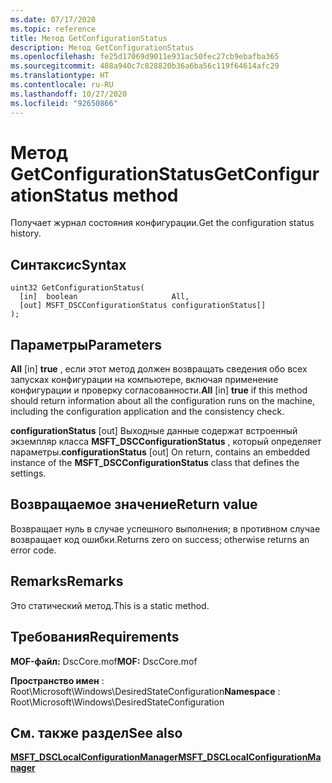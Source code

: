 ```yaml
---
ms.date: 07/17/2020
ms.topic: reference
title: Метод GetConfigurationStatus
description: Метод GetConfigurationStatus
ms.openlocfilehash: fe25d17069d9011e931ac50fec27cb9ebafba365
ms.sourcegitcommit: 488a940c7c828820b36a6ba56c119f64614afc29
ms.translationtype: HT
ms.contentlocale: ru-RU
ms.lasthandoff: 10/27/2020
ms.locfileid: "92650866"
---
```

# <a name="getconfigurationstatus-method"></a><span data-ttu-id="a3c4d-103">Метод GetConfigurationStatus</span><span class="sxs-lookup"><span data-stu-id="a3c4d-103">GetConfigurationStatus method</span></span>

<span data-ttu-id="a3c4d-104">Получает журнал состояния конфигурации.</span><span class="sxs-lookup"><span data-stu-id="a3c4d-104">Get the configuration status history.</span></span>

## <a name="syntax"></a><span data-ttu-id="a3c4d-105">Синтаксис</span><span class="sxs-lookup"><span data-stu-id="a3c4d-105">Syntax</span></span>

```mof
uint32 GetConfigurationStatus(
  [in]  boolean                     All,
  [out] MSFT_DSCConfigurationStatus configurationStatus[]
);
```

## <a name="parameters"></a><span data-ttu-id="a3c4d-106">Параметры</span><span class="sxs-lookup"><span data-stu-id="a3c4d-106">Parameters</span></span>

<span data-ttu-id="a3c4d-107">**All** \[in\] **true** , если этот метод должен возвращать сведения обо всех запусках конфигурации на компьютере, включая применение конфигурации и проверку согласованности.</span><span class="sxs-lookup"><span data-stu-id="a3c4d-107">**All** \[in\] **true** if this method should return information about all the configuration runs on the machine, including the configuration application and the consistency check.</span></span>

<span data-ttu-id="a3c4d-108">**configurationStatus** \[out\] Выходные данные содержат встроенный экземпляр класса **MSFT_DSCConfigurationStatus** , который определяет параметры.</span><span class="sxs-lookup"><span data-stu-id="a3c4d-108">**configurationStatus** \[out\] On return, contains an embedded instance of the **MSFT_DSCConfigurationStatus** class that defines the settings.</span></span>

## <a name="return-value"></a><span data-ttu-id="a3c4d-109">Возвращаемое значение</span><span class="sxs-lookup"><span data-stu-id="a3c4d-109">Return value</span></span>

<span data-ttu-id="a3c4d-110">Возвращает нуль в случае успешного выполнения; в противном случае возвращает код ошибки.</span><span class="sxs-lookup"><span data-stu-id="a3c4d-110">Returns zero on success; otherwise returns an error code.</span></span>

## <a name="remarks"></a><span data-ttu-id="a3c4d-111">Remarks</span><span class="sxs-lookup"><span data-stu-id="a3c4d-111">Remarks</span></span>

<span data-ttu-id="a3c4d-112">Это статический метод.</span><span class="sxs-lookup"><span data-stu-id="a3c4d-112">This is a static method.</span></span>

## <a name="requirements"></a><span data-ttu-id="a3c4d-113">Требования</span><span class="sxs-lookup"><span data-stu-id="a3c4d-113">Requirements</span></span>

<span data-ttu-id="a3c4d-114">**MOF-файл:** DscCore.mof</span><span class="sxs-lookup"><span data-stu-id="a3c4d-114">**MOF:** DscCore.mof</span></span>

<span data-ttu-id="a3c4d-115">**Пространство имен** : Root\Microsoft\Windows\DesiredStateConfiguration</span><span class="sxs-lookup"><span data-stu-id="a3c4d-115">**Namespace** : Root\Microsoft\Windows\DesiredStateConfiguration</span></span>

## <a name="see-also"></a><span data-ttu-id="a3c4d-116">См. также раздел</span><span class="sxs-lookup"><span data-stu-id="a3c4d-116">See also</span></span>

[<span data-ttu-id="a3c4d-117">**MSFT_DSCLocalConfigurationManager**</span><span class="sxs-lookup"><span data-stu-id="a3c4d-117">**MSFT_DSCLocalConfigurationManager**</span></span>](msft-dsclocalconfigurationmanager.md)
